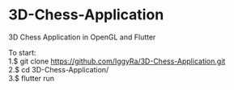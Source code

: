 # 3D-Chess-Application
  3D Chess Application in OpenGL and Flutter

To start:        
1.$ git clone https://github.com/IggyRa/3D-Chess-Application.git                
2.$ cd 3D-Chess-Application/              
3.$ flutter run
